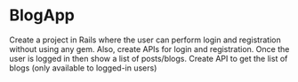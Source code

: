 # BlogApp
Create a project in Rails where the user can perform login and registration without using any gem. Also, create APIs for login and registration. Once the user is logged in then show a list of posts/blogs. Create API to get the list of blogs (only available to logged-in users)
